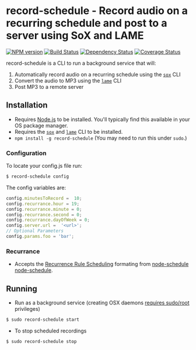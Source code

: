 # record-schedule - Record audio on a recurring schedule and post to a server using SoX and LAME
[![NPM version][npm-image]][npm-url] [![Build Status][travis-image]][travis-url] [![Dependency Status][daviddm-url]][daviddm-image] [![Coverage Status][coveralls-image]][coveralls-url]

record-schedule is a CLI to run a background service that will:
 1. Automatically record audio on a recurring schedule using the [`sox`][sox] CLI
 2. Convert the audio to MP3 using the [`lame`][lame] CLI
 3. Post MP3 to a remote server

## Installation
 * Requires [Node.js][node-js] to be installed. You'll typically find this
available in your OS package manager.
 * Requires the [`sox`][sox] and [`lame`][lame] CLI to be installed.
 * `npm install -g record-schedule` (You may need to run this under `sudo`.)
 
### Configuration
To locate your config.js file run:
```sh
$ record-schedule config
```
The config variables are:

```js
config.minutesToRecord =  10;
config.recurrance.hour = 19;
config.recurrance.minute = 0;
config.recurrance.second = 0;
config.recurrance.dayOfWeek = 0;
config.server.url =  '<url>';
// Optional Parameters
config.params.foo = 'bar';
```
### Recurrance
 * Accepts the [Recurrence Rule Scheduling][recurrence-rule] formating from [node-schedule] [node-schedule].

## Running
 * Run as a background service (creating OSX daemons [requires sudo/root][node-mac] privileges)
```sh
$ sudo record-schedule start
```
 * To stop scheduled recordings
```sh
$ sudo record-schedule stop
```

   [sox]: http://sox.sourceforge.net/
   [lame]: http://lame.sourceforge.net/
   [recurrence-rule]: https://github.com/node-schedule/node-schedule/blob/master/README.md#recurrence-rule-scheduling
   [node-js]: http://nodejs.org/
   [node-schedule]: https://www.npmjs.com/package/node-schedule
   [node-mac]: https://github.com/coreybutler/node-mac
   [npm-url]: https://npmjs.org/package/record-schedule
   [npm-image]: https://badge.fury.io/js/record-schedule.svg
   [travis-url]: https://travis-ci.org/adriancarriger/record-schedule
   [travis-image]: https://travis-ci.org/adriancarriger/record-schedule.svg?branch=master
   [daviddm-url]: https://david-dm.org/adriancarriger/record-schedule.svg?theme=shields.io
   [daviddm-image]: https://david-dm.org/adriancarriger/record-schedule
   [coveralls-image]: https://coveralls.io/repos/adriancarriger/record-schedule/badge.svg?branch=master&service=github
   [coveralls-url]: https://coveralls.io/github/adriancarriger/record-schedule?branch=master